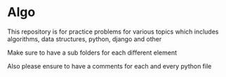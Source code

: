 # Algo

This repository is for practice problems for various topics which includes algorithms, data structures, python, django and other

Make sure to have a sub folders for each different element

Also please ensure to have a comments for each and every python file 


